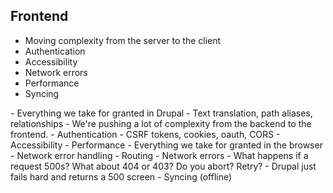 ##  Frontend

<ul class="list--biggy">
  <li class="fragment">Moving complexity from the server to the client</li>
  <li class="fragment">Authentication</li>
  <li class="fragment">Accessibility</li>
  <li class="fragment">Network errors</li>
  <li class="fragment">Performance</li>
  <li class="fragment">Syncing</li>
</ul>

<aside class="notes" data-markdown>
- Everything we take for granted in Drupal
  - Text translation, path aliases, relationships
  - We're pushing a lot of complexity from the backend to the frontend.
- Authentication
 - CSRF tokens, cookies, oauth, CORS
- Accessibility
- Performance
- Everything we take for granted in the browser
 - Network error handling
 - Routing
- Network errors
 - What happens if a request 500s? What about 404 or 403? Do you abort? Retry?
 - Drupal just fails hard and returns a 500 screen
- Syncing (offline)
</aside>
